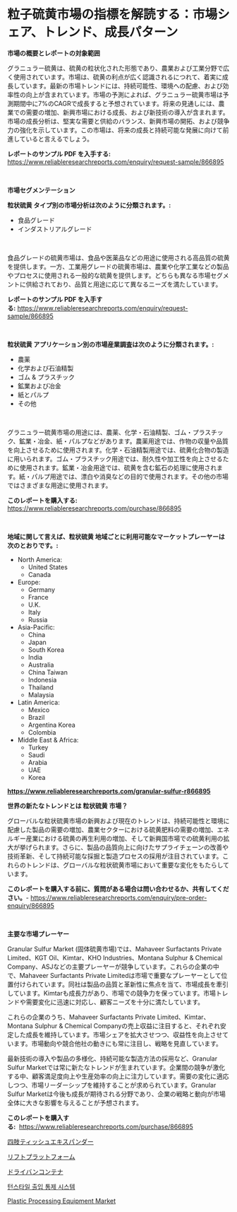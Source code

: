 <p><h1>粒子硫黄市場の指標を解読する：市場シェア、トレンド、成長パターン</h1></p><p><strong>市場の概要とレポートの対象範囲</strong></p>
<p><p>グラニュラー硫黄は、硫黄の粒状化された形態であり、農業および工業分野で広く使用されています。市場は、硫黄の利点が広く認識されるにつれて、着実に成長しています。最新の市場トレンドには、持続可能性、環境への配慮、および効率性の向上が含まれています。市場の予測によれば、グラニュラー硫黄市場は予測期間中に7%のCAGRで成長すると予想されています。将来の見通しには、農業での需要の増加、新興市場における成長、および新技術の導入が含まれます。市場の成長分析は、堅実な需要と供給のバランス、新興市場の開拓、および競争力の強化を示しています。この市場は、将来の成長と持続可能な発展に向けて前進していると言えるでしょう。</p></p>
<p><strong>レポートのサンプル PDF を入手する:</strong> <a href="https://www.reliableresearchreports.com/enquiry/request-sample/866895">https://www.reliableresearchreports.com/enquiry/request-sample/866895</a></p>
<p>&nbsp;</p>
<p><strong>市場セグメンテーション</strong></p>
<p><strong>粒状硫黄 タイプ別の市場分析は次のように分類されます。:</strong></p>
<p><ul><li>食品グレード</li><li>インダストリアルグレード</li></ul></p>
<p>&nbsp;</p>
<p><p>食品グレードの硫黄市場は、食品や医薬品などの用途に使用される高品質の硫黄を提供します。一方、工業用グレードの硫黄市場は、農業や化学工業などの製品やプロセスに使用される一般的な硫黄を提供します。どちらも異なる市場セグメントに供給されており、品質と用途に応じて異なるニーズを満たしています。</p></p>
<p><strong>レポートのサンプル PDF を入手する:</strong>&nbsp;<a href="https://www.reliableresearchreports.com/enquiry/request-sample/866895">https://www.reliableresearchreports.com/enquiry/request-sample/866895</a></p>
<p>&nbsp;</p>
<p><strong> 粒状硫黄 アプリケーション別の市場産業調査は次のように分類されます。:</strong></p>
<p><ul><li>農薬</li><li>化学および石油精製</li><li>ゴム & プラスチック</li><li>鉱業および冶金</li><li>紙とパルプ</li><li>その他</li></ul></p>
<p>&nbsp;</p>
<p><p>グラニュラー硫黄市場の用途には、農薬、化学・石油精製、ゴム・プラスチック、鉱業・冶金、紙・パルプなどがあります。農薬用途では、作物の収量や品質を向上させるために使用されます。化学・石油精製用途では、硫黄化合物の製造に用いられます。ゴム・プラスチック用途では、耐久性や加工性を向上させるために使用されます。鉱業・冶金用途では、硫黄を含む鉱石の処理に使用されます。紙・パルプ用途では、漂白や消臭などの目的で使用されます。その他の市場ではさまざまな用途に使用されます。</p></p>
<p><strong>このレポートを購入する:</strong>&nbsp; <a href="https://www.reliableresearchreports.com/purchase/866895">https://www.reliableresearchreports.com/purchase/866895</a></p>
<p>&nbsp;</p>
<p><strong>地域に関して言えば、粒状硫黄 地域ごとに利用可能なマーケットプレーヤーは次のとおりです。:</strong></p>
<p><ul>
    <li>
        North America:
        <ul>
            <li>United States</li>
            <li>Canada</li>
        </ul>
    </li>
    <li>
        Europe:
        <ul>
            <li>Germany</li>
            <li>France</li>
            <li>U.K.</li>
            <li>Italy</li>
            <li>Russia</li>
        </ul>
    </li>
    <li>
        Asia-Pacific:
        <ul>
            <li>China</li>
            <li>Japan</li>
            <li>South Korea</li>
            <li>India</li>
            <li>Australia</li>
            <li>China Taiwan</li>
            <li>Indonesia</li>
            <li>Thailand</li>
            <li>Malaysia</li>
        </ul>
    </li>
    <li>
        Latin America:
        <ul>
            <li>Mexico</li>
            <li>Brazil</li>
            <li>Argentina Korea</li>
            <li>Colombia</li>
        </ul>
    </li>
    <li>
        Middle East & Africa:
        <ul>
            <li>Turkey</li>
            <li>Saudi</li>
            <li>Arabia</li>
            <li>UAE</li>
            <li>Korea</li>
        </ul>
    </li>
    </ul></p>
<p><strong><a href="https://www.reliableresearchreports.com/granular-sulfur-r866895">https://www.reliableresearchreports.com/granular-sulfur-r866895</a></strong>&nbsp;</p>
<p><strong>世界の新たなトレンドとは 粒状硫黄 市場？</strong></p>
<p><p>グローバルな粒状硫黄市場の新興および現在のトレンドは、持続可能性と環境に配慮した製品の需要の増加、農業セクターにおける硫黄肥料の需要の増加、エネルギー産業における硫黄の再生利用の増加、そして新興国市場での硫黄利用の拡大が挙げられます。さらに、製品の品質向上に向けたサプライチェーンの改善や技術革新、そして持続可能な採掘と製造プロセスの採用が注目されています。これらのトレンドは、グローバルな粒状硫黄市場において重要な変化をもたらしています。</p></p>
<p><strong>このレポートを購入する前に、質問がある場合は問い合わせるか、共有してください。</strong>- <a href="https://www.reliableresearchreports.com/enquiry/pre-order-enquiry/866895">https://www.reliableresearchreports.com/enquiry/pre-order-enquiry/866895</a></p>
<p>&nbsp;</p>
<p><strong>主要な市場プレーヤー</strong></p>
<p><p>Granular Sulfur Market (固体硫黄市場)では、Mahaveer Surfactants Private Limited、KGT Oil、Kimtar、KHO Industries、Montana Sulphur & Chemical Company、ASJなどの主要プレーヤーが競争しています。これらの企業の中で、Mahaveer Surfactants Private Limitedは市場で重要なプレーヤーとして位置付けられています。同社は製品の品質と革新性に焦点を当て、市場成長を牽引しています。Kimtarも成長力があり、市場での競争力を保っています。市場トレンドや需要変化に迅速に対応し、顧客ニーズを十分に満たしています。</p><p>これらの企業のうち、Mahaveer Surfactants Private Limited、Kimtar、Montana Sulphur & Chemical Companyの売上収益に注目すると、それぞれ安定した成長を維持しています。市場シェアを拡大させつつ、収益性を向上させています。市場動向や競合他社の動きにも常に注目し、戦略を見直しています。</p><p>最新技術の導入や製品の多様化、持続可能な製造方法の採用など、Granular Sulfur Marketでは常に新たなトレンドが生まれています。企業間の競争が激化する中、顧客満足度向上や生産効率の向上に注力しています。需要の変化に適応しつつ、市場リーダーシップを維持することが求められています。Granular Sulfur Marketは今後も成長が期待される分野であり、企業の戦略と動向が市場全体に大きな影響を与えることが予想されます。</p></p>
<p><strong>このレポートを購入する:</strong>&nbsp;&nbsp;<a href="https://www.reliableresearchreports.com/purchase/866895">https://www.reliableresearchreports.com/purchase/866895</a></p>
<p><p><a href="https://medium.com/@nairn_boy/%E6%A5%B5%E5%BA%A6%E7%B5%84%E7%B9%94%E6%8B%A1%E5%BC%B5%E5%99%A8%E3%81%AE%E5%B8%82%E5%A0%B4%E8%A6%8F%E6%A8%A1%E3%81%A8%E5%B8%82%E5%A0%B4%E5%8B%95%E5%90%91-%E5%AE%8C%E5%85%A8%E3%81%AA%E7%94%A3%E6%A5%AD%E5%85%A8%E4%BD%93%E3%81%AE%E6%A6%82%E8%A6%81-2024%E5%B9%B4%E3%81%8B%E3%82%892031%E5%B9%B4%E3%81%BE%E3%81%A7-f2ad61f39874">四肢ティッシュエキスパンダー</a></p><p><a href="https://github.com/AriMuller2009/Market-Research-Report-List-1/blob/main/789093033459.md">リフトプラットフォーム</a></p><p><a href="https://medium.com/@englandlifestyle_22171/%E3%83%89%E3%83%A9%E3%82%A4%E3%83%90%E3%83%B3%E3%82%B3%E3%83%B3%E3%83%86%E3%83%8A%E3%81%AE%E5%B8%82%E5%A0%B4%E8%A6%8F%E6%A8%A1%E3%81%A8%E5%B8%82%E5%A0%B4%E5%8B%95%E5%90%91-%E5%AE%8C%E5%85%A8%E3%81%AA%E6%A5%AD%E7%95%8C%E6%A6%82%E8%A6%81-2024%E5%B9%B4-2031%E5%B9%B4-93c46a43db0f">ドライバンコンテナ</a></p><p><a href="https://github.com/TimmyMann6767/Market-Research-Report-List-1/blob/main/596974130855.md">턴스타일 출입 통제 시스템</a></p><p><a href="https://github.com/CliffMedina6/Market-Research-Report-List-4/blob/main/plastic-processing-equipment-market.md">Plastic Processing Equipment Market</a></p></p>